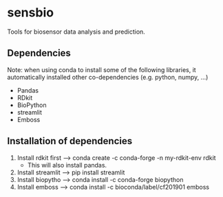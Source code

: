 # sensbio

Tools for biosensor data analysis and prediction.

## Dependencies

Note: when using conda to install some of the following libraries, it automatically installed other co-dependencies (e.g. python, numpy, ...)

- Pandas
- RDkit
- BioPython
- streamlit
- Emboss

## Installation of dependencies
1. Install rdkit first --> conda create -c conda-forge -n my-rdkit-env rdkit
    - This will also install pandas.
2. Install streamlit --> pip install streamlit
3. Install biopytho --> conda install -c conda-forge biopython
4. Install emboss --> conda install -c bioconda/label/cf201901 emboss

